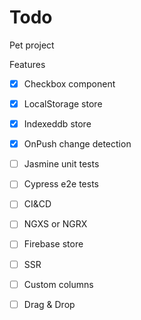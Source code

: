 # Todo

Pet project

Features

- [x] Checkbox component
- [x] LocalStorage store
- [x] Indexeddb store
- [x] OnPush change detection
- [ ] Jasmine unit tests
- [ ] Cypress e2e tests
- [ ] CI&CD

- [ ] NGXS or NGRX
- [ ] Firebase store
- [ ] SSR
- [ ] Custom columns
- [ ] Drag & Drop
